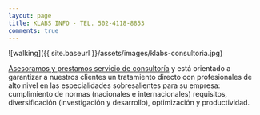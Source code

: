 ```yaml
---
layout: page
title: KLABS INFO - TEL. 502-4118-8853
comments: true
---
```


![walking]({{ site.baseurl }}/assets/images/klabs-consultoria.jpg)


<a href="#">Asesoramos y prestamos servicio de consultoría</a> y está orientado a garantizar a nuestros clientes un tratamiento directo con profesionales de alto nivel en las especialidades sobresalientes para su empresa: cumplimiento de normas (nacionales e internacionales) requisitos,  diversificación (investigación y desarrollo), optimización y productividad. 
